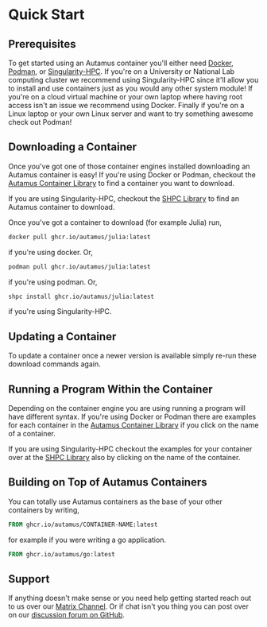 # Quick Start
## Prerequisites
To get started using an Autamus container you'll either need [Docker](https://docs.docker.com/get-docker/), [Podman](https://podman.io), or [Singularity-HPC](https://singularity-hpc.readthedocs.io/en/latest/). If you're on a University or National Lab computing cluster we recommend using Singularity-HPC since it'll allow you to install and use containers just as you would any other system module! If you're on a cloud virtual machine or your own laptop where having root access isn't an issue we recommend using Docker. Finally if you're on a Linux laptop or your own Linux server and want to try something awesome check out Podman!

## Downloading a Container
Once you've got one of those container engines installed downloading an Autamus container is easy! If you're using Docker or Podman, checkout the [Autamus Container Library](https://autamus.io/registry) to find a container you want to download.

If you are using Singularity-HPC, checkout the [SHPC Library](https://singularityhub.github.io/singularity-hpc/) to find an Autamus container to download.

Once you've got a container to download (for example Julia) run,
```bash
docker pull ghcr.io/autamus/julia:latest
```
if you're using docker. Or,
```bash
podman pull ghcr.io/autamus/julia:latest
```
if you're using podman. Or,
```bash
shpc install ghcr.io/autamus/julia:latest
```
if you're using Singularity-HPC.

## Updating a Container
To update a container once a newer version is available simply re-run these download commands again.

## Running a Program Within the Container
Depending on the container engine you are using running a program will have different syntax. If you're using Docker or Podman there are examples for each container in the [Autamus Container Library](https://autamus.io/registry) if you click on the name of a container.

If you are using Singularity-HPC checkout the examples for your container over at the [SHPC Library](https://singularityhub.github.io/singularity-hpc/) also by clicking on the name of the container.

## Building on Top of Autamus Containers
You can totally use Autamus containers as the base of your other containers by writing,
```Dockerfile
FROM ghcr.io/autamus/CONTAINER-NAME:latest
```
for example if you were writing a go application.
```Dockerfile
FROM ghcr.io/autamus/go:latest
```

## Support
If anything doesn't make sense or you need help getting started reach out to us over our [Matrix Channel](https://matrix.to/#/!JZvPdVciSYDEVxNZHK:matrix.org?via=matrix.org). Or if chat isn't you thing you can post over on our [discussion forum on GitHub](https://github.com/autamus/registry/discussions).

